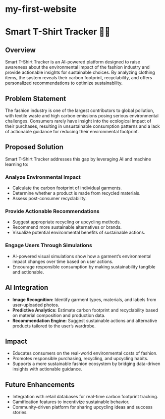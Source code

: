 # my-first-website
# Smart T-Shirt Tracker 🌱👕

## Overview
Smart T-Shirt Tracker is an AI-powered platform designed to raise awareness about the environmental impact of the fashion industry and provide actionable insights for sustainable choices. By analyzing clothing items, the system reveals their carbon footprint, recyclability, and offers personalized recommendations to optimize sustainability.

## Problem Statement
The fashion industry is one of the largest contributors to global pollution, with textile waste and high carbon emissions posing serious environmental challenges. Consumers rarely have insight into the ecological impact of their purchases, resulting in unsustainable consumption patterns and a lack of actionable guidance for reducing their environmental footprint.

## Proposed Solution
Smart T-Shirt Tracker addresses this gap by leveraging AI and machine learning to:

### Analyze Environmental Impact
- Calculate the carbon footprint of individual garments.
- Determine whether a product is made from recycled materials.
- Assess post-consumer recyclability.

### Provide Actionable Recommendations
- Suggest appropriate recycling or upcycling methods.
- Recommend more sustainable alternatives or brands.
- Visualize potential environmental benefits of sustainable actions.

### Engage Users Through Simulations
- AI-powered visual simulations show how a garment’s environmental impact changes over time based on user actions.
- Encourage responsible consumption by making sustainability tangible and actionable.

## AI Integration
- **Image Recognition:** Identify garment types, materials, and labels from user-uploaded photos.
- **Predictive Analytics:** Estimate carbon footprint and recyclability based on material composition and production data.
- **Recommendation Engine:** Suggest sustainable actions and alternative products tailored to the user’s wardrobe.

## Impact
- Educates consumers on the real-world environmental costs of fashion.
- Promotes responsible purchasing, recycling, and upcycling habits.
- Supports a more sustainable fashion ecosystem by bridging data-driven insights with actionable guidance.

## Future Enhancements
- Integration with retail databases for real-time carbon footprint tracking.
- Gamification features to incentivize sustainable behavior.
- Community-driven platform for sharing upcycling ideas and success stories.

